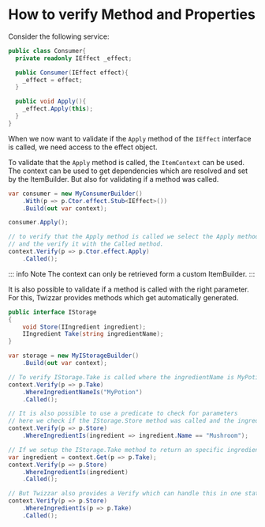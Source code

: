 # How to verify Method and Properties
Consider the following service:

```csharp
public class Consumer{
  private readonly IEffect _effect;

  public Consumer(IEffect effect){
    _effect = effect;
  }

  public void Apply(){
    _effect.Apply(this);
  }
}
```

When we now want to validate if the `Apply` method of the `IEffect` interface is called, we need access to the effect object.

To validate that the `Apply` method is called, the `ItemContext` can be used. The context can be used to get dependencies which are resolved and set by the ItemBuilder. But also for validating if a method was called.

```csharp
var consumer = new MyConsumerBuilder()
    .With(p => p.Ctor.effect.Stub<IEffect>())
    .Build(out var context);

consumer.Apply();

// to verify that the Apply method is called we select the Apply method.
// and the verify it with the Called method.
context.Verify(p => p.Ctor.effect.Apply)
    .Called();
```

::: info Note
The context can only be retrieved form a custom ItemBuilder.
:::

It is also possible to validate if a method is called with the right parameter. For this, Twizzar provides methods which get automatically generated.

```csharp
public interface IStorage
{
    void Store(IIngredient ingredient);
    IIngredient Take(string ingredientName);
}

var storage = new MyIStorageBuilder()
    .Build(out var context);

// To verify IStorage.Take is called where the ingredientName is MyPotion
context.Verify(p => p.Take)
    .WhereIngredientNameIs("MyPotion")
    .Called();

// It is also possible to use a predicate to check for parameters
// here we check if the IStorage.Store method was called and the ingredient provided has the Name Mushroom.
context.Verify(p => p.Store)
    .WhereIngredientIs(ingredient => ingredient.Name == "Mushroom");

// If we setup the IStorage.Take method to return an specific ingredient, and the want to check if IStorage.Store is called and the setuped ingredient was provided as parameter we could do the following:
var ingredient = context.Get(p => p.Take);
context.Verify(p => p.Store)
    .WhereIngredientIs(ingredient)
    .Called();

// But Twizzar also provides a Verify which can handle this in one statement.
context.Verify(p => p.Store)
    .WhereIngredientIs(p => p.Take)
    .Called();
```
